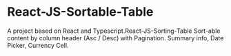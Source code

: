 # React-JS-Sortable-Table
A project based on React and Typescript.React-JS-Sorting-Table Sort-able content by column header (Asc / Desc) with Pagination. Summary info, Date Picker, Currency Cell.
